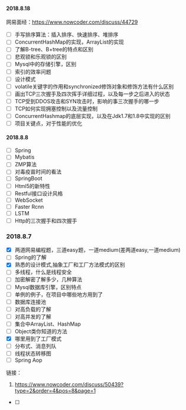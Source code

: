#### 2018.8.18

网易面经：https://www.nowcoder.com/discuss/44729

- [ ] 手写排序算法：插入排序、快速排序、堆排序
- [ ] ConcurrentHashMap的实现，ArrayList的实现
- [ ] 了解B-tree、B+tree的特点和区别
- [ ] 悲观锁和乐观锁的区别
- [ ] Mysql中的存储引擎，区别
- [ ] 索引的效率问题
- [ ] 设计模式
- [ ] volatile关键字的作用和synchronized修饰对象和修饰方法有什么区别
- [ ] 画出TCP三次握手及四次挥手详细过程，以及每一步之后进入的状态
- [ ] TCP受到DDOS攻击和SYN攻击时，影响的事三次握手的哪一步
- [ ] TCP如何实现拥塞控制以及流量控制
- [ ] ConcurrentHashmap的底层实现，以及在Jdk1.7和1.8中实现的区别
- [ ] 项目关键点，对于性能的优化

#### 2018.8.8

- [ ] Spring
- [ ] Mybatis
- [ ] ZMP算法
- [ ] 对毒疫苗时间的看法
- [ ] SpringBoot
- [ ] Html5的新特性
- [ ] Restful接口设计风格
- [ ] WebSocket
- [ ] Faster Rcnn
- [ ] LSTM
- [ ] Http的三次握手和四次握手

### 2018.8.7

- [x] 两道网易编程题，三道easy题，一道medium(差两道easy,一道medium)
- [ ] Spring的了解
- [x] 熟悉的设计模式,抽象工厂和工厂方法模式的区别
- [ ] 多线程，什么是线程安全
- [ ] 加密解密了解多少，几种算法
- [ ] Mysql数据库引擎，区别特点
- [ ] 单例的例子，在项目中哪些地方用到了
- [ ] 数据库连接池
- [ ] 对高负载的了解
- [ ] 对高并发的了解
- [ ] 集合中ArrayList、HashMap
- [ ] Object类你知道的方法
- [x] 哪里用到了工厂模式
- [ ] 分布式、消息列队
- [ ] 线程状态转移图
- [ ] Spring Aop

链接：

1. https://www.nowcoder.com/discuss/50439?type=2&order=4&pos=8&page=1



- [ ] 